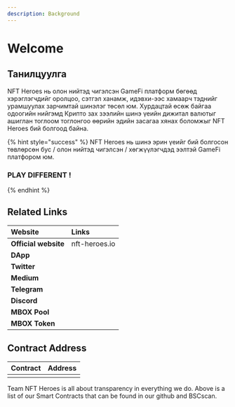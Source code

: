 ```yaml
---
description: Background
---
```


# Welcome

## Танилцуулга

NFT Heroes нь олон нийтэд чигэлсэн GameFi платформ бөгөөд хэрэглэгчдийг оролцоо, сэтгэл ханамж, идэвхи-ээс хамаарч тэднийг урамшуулах зарчимтай шинэлэг төсөл юм. Хурдацтай өсөж байгаа одоогийн нийгэмд Крипто зах зээлийн шинэ үеийн дижитал валютыг ашиглан тоглоом тоглонгоо өөрийн эдийн засагаа хянах боломжыг NFT Heroes бий болгоод байна.

{% hint style="success" %}
NFT Heroes нь шинэ эрин үеийг бий болгосон төвлөрсөн бус / олон нийтэд чигэлсэн / хөгжүүлэгчдэд ээлтэй GameFi  платфором юм.

### PLAY DIFFERENT !
{% endhint %}

## Related Links

| Website | Links |
| :--- | :--- |
| **Official website** | nft-heroes.io |
| **DApp**  |  |
| **Twitter** |  |
| **Medium** |  |
| **Telegram** |  |
| **Discord** |  |
| **MBOX Pool** |  |
| **MBOX Token** |  |

## Contract Address



| Contract | Address |
| :--- | :--- |
|  |  |

Team NFT Heroes is all about transparency in everything we do.  Above is a list of our Smart Contracts that can be found in our github and BSCscan.

